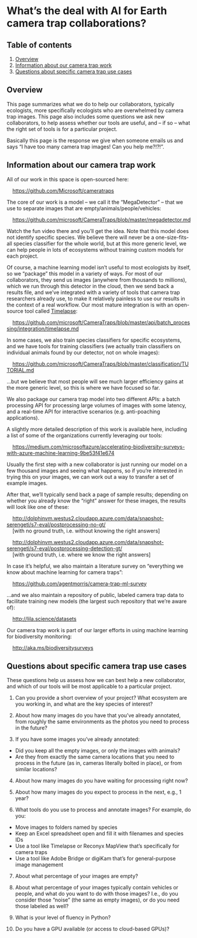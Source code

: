 # What&rsquo;s the deal with AI for Earth camera trap collaborations?

## Table of contents

1. [Overview](#overview)<br/>
2. [Information about our camera trap work](#information-about-our-camera-trap-work)<br/>
3. [Questions about specific camera trap use cases](#questions-about-specific-camera-trap-use-cases)<br/>

## Overview

This page summarizes what we do to help our collaborators, typically ecologists, more specifically ecologists who are overwhelmed by camera trap images.  This page also includes some questions we ask new collaborators, to help assess whether our tools are useful, and &ndash; if so &ndash; what the right set of tools is for a particular project.

Basically this page is the response we give when someone emails us and says &ldquo;I have too many camera trap images!  Can you help me?!?!&rdquo;.

## Information about our camera trap work

All of our work in this space is open-sourced here:

&nbsp;&nbsp;&nbsp;&nbsp;<https://github.com/Microsoft/cameratraps>

The core of our work is a model &ndash; we call it the &ldquo;MegaDetector&rdquo; &ndash; that we use to separate images that are empty/animals/people/vehicles:

&nbsp;&nbsp;&nbsp;&nbsp;<https://github.com/microsoft/CameraTraps/blob/master/megadetector.md>

Watch the fun video there and you&rsquo;ll get the idea.  Note that this model does not identify specific species.  We believe there will never be a one-size-fits-all species classifier for the whole world, but at this more generic level, we can help people in lots of ecosystems without training custom models for each project.  

Of course, a machine learning model isn&rsquo;t useful to most ecologists by itself, so we “package” this model in a variety of ways.  For most of our collaborators, they send us images (anywhere from thousands to millions), which we run through this detector in the cloud, then we send back a results file, and we&rsquo;ve integrated with a variety of tools that camera trap researchers already use, to make it relatively painless to use our results in the context of a real workflow.  Our most mature integration is with an open-source tool called <a href="http://saul.cpsc.ucalgary.ca/timelapse/">Timelapse</a>:

&nbsp;&nbsp;&nbsp;&nbsp;<https://github.com/microsoft/CameraTraps/blob/master/api/batch_processing/integration/timelapse.md>

In some cases, we also train species classifiers for specific ecosystems, and we have tools for training classifiers (we actually train classifiers on individual animals found by our detector, not on whole images):

&nbsp;&nbsp;&nbsp;&nbsp;<https://github.com/microsoft/CameraTraps/blob/master/classification/TUTORIAL.md>

…but we believe that most people will see much larger efficiency gains at the more generic level, so this is where we have focused so far.

We also package our camera trap model into two different APIs: a batch processing API for processing large volumes of images with some latency, and a real-time API for interactive scenarios (e.g. anti-poaching applications).

A slightly more detailed description of this work is available here, including a list of some of the organizations currently leveraging our tools:

&nbsp;&nbsp;&nbsp;&nbsp;<https://medium.com/microsoftazure/accelerating-biodiversity-surveys-with-azure-machine-learning-9be53f41e674>

Usually the first step with a new collaborator is just running our model on a few thousand images and seeing what happens, so if you&rsquo;re interested in trying this on your images, we can work out a way to transfer a set of example images.

After that, we&rsquo;ll typically send back a page of sample results; depending on whether you already know the &ldquo;right&rdquo; answer for these images, the results will look like one of these:

&nbsp;&nbsp;&nbsp;&nbsp;<http://dolphinvm.westus2.cloudapp.azure.com/data/snapshot-serengeti/s7-eval/postprocessing-no-gt/><br/>
&nbsp;&nbsp;&nbsp;&nbsp;[with no ground truth, i.e. without knowing the right answers]
	
&nbsp;&nbsp;&nbsp;&nbsp;<http://dolphinvm.westus2.cloudapp.azure.com/data/snapshot-serengeti/s7-eval/postprocessing-detection-gt/><br/>
&nbsp;&nbsp;&nbsp;&nbsp;[with ground truth, i.e. where we know the right answers]

In case it&rsquo;s helpful, we also maintain a literature survey on “everything we know about machine learning for camera traps”:

&nbsp;&nbsp;&nbsp;&nbsp;<https://github.com/agentmorris/camera-trap-ml-survey>

…and we also maintain a repository of public, labeled camera trap data to facilitate training new models (the largest such repository that we&rsquo;re aware of):

&nbsp;&nbsp;&nbsp;&nbsp;<http://lila.science/datasets>
	
Our camera trap work is part of our larger efforts in using machine learning for biodiversity monitoring:

&nbsp;&nbsp;&nbsp;&nbsp;<http://aka.ms/biodiversitysurveys>


## Questions about specific camera trap use cases

These questions help us assess how we can best help a new collaborator, and which of our tools will be most applicable to a particular project.

1. Can you provide a short overview of your project?  What ecosystem are you working in, and what are the key species of interest?

2. About how many images do you have that you&rsquo;ve already annotated, from roughly the same environments as the photos you need to process in the future?

3. If you have some images you&rsquo;ve already annotated:

  - Did you keep all the empty images, or only the images with animals?
  - Are they from exactly the same camera locations that you need to process in the future (as in, cameras literally bolted in place), or from similar locations?

4. About how many images do you have waiting for processing right now?

5. About how many images do you expect to process in the next, e.g., 1 year?

6. What tools do you use to process and annotate images?  For example, do you:

  - Move images to folders named by species
  - Keep an Excel spreadsheet open and fill it with filenames and species IDs
  - Use a tool like Timelapse or Reconyx MapView that&rsquo;s specifically for camera traps
  - Use a tool like Adobe Bridge or digiKam that&rsquo;s for general-purpose image management
	
7. About what percentage of your images are empty?

8. About what percentage of your images typically contain vehicles or people, and what do you want to do with those images?  I.e., do you consider those &ldquo;noise&rdquo; (the same as empty images), or do you need those labeled as well?

9. What is your level of fluency in Python?  

10. Do you have a GPU available (or access to cloud-based GPUs)?
